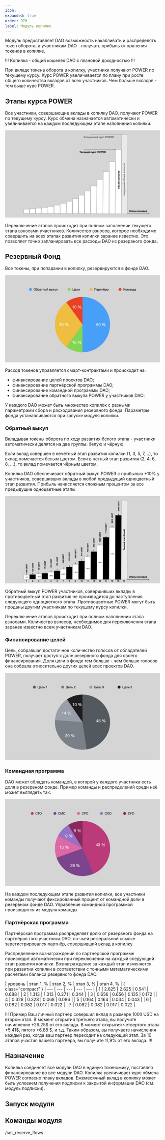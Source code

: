 ```yaml
---
icon: 
expanded: true
order: 970
label: Модуль копилки
---
```

Модуль предоставляет DAO возможность накапливать и распределять токен оборота, а участникам DAO - получать прибыль от хранения токенов в копилке. 

!!! Копилка - 
общий кошелёк DAO с плановой доходностью
!!! 

При вкладе токена оборота в копилку, участники получают POWER по текущему курсу. Курс POWER увеличивается по плану при росте общего количества вкладов от всех участников. Чем больше вкладов - тем выше курс POWER. 

<!-- ## Фрактальность

 -->

## Этапы курса POWER
Все участники, совершающие вклады в копилку DAO, получают POWER по текущему курсу. Курс обмена назначается автоматически и увеличивается на каждом последующем этапе наполнения копилки. 

![](/static/rate.jpeg)

Переключение этапов происходит при полном заполнении текущего этапа взносами участников. Количество взносов, которое необходимо совершить на всех этапах развития копилки заранее известно. Это позволяет точно запланировать все расходы DAO из резервного фонда. 



## Резервный Фонд
Все токены, при попадании в копилку, резервируются в фонде DAO. 

![](/static/reserve.jpeg)


Расход токенов управляется смарт-контрактами и происходит на:
- финансирование целей проектов DAO;
- финансирование партнёрской программы DAO;
- финансирование командной программы DAO;
- финансирование обратного выкупа POWER у участников DAO;


У каждого DAO может быть множество копилок с разными параметрами сбора и расходования резервного фонда. Параметры фонда устанавливаются при запуске модуля копилки.



### Обратный выкуп
Вкладывая токены оборота по ходу развития белого этапа - участники автоматически делятся на две группы: белую и чёрную. 

Если вклад совершен в нечётный этап развития копилки (1, 3, 5, 7, ..), то вклад помечается белым цветом. Если в чётный этап развития (2, 4, 6, 8, ...), то вклад помечается чёрным цветом. 

Копилка DAO обеспечивает обратный выкуп POWER с прибылью +10% у участников, совершивших вклады в любой предыдущий одноцветный этап развития. Прибыль начисляется сложным процентом за все предыдущие одноцветные этапы. 



![](/static/buyback.jpeg)

Обратный выкуп POWER участников, совершивших вклады в противоцветный этап развития не производится до наступления следующего одноцветного этапа. Противоцветные POWER могут быть проданы другим участникам по текущему курсу копилки. 

Переключение этапов происходит при полном наполнении этапа взносами. Количество взносов, необходимое для переключения этапа заранее известно всем участникам DAO. 

### Финансирование целей
Цель, собравшая достаточное количество голосов от обладателей POWER, получает доступ к доле резервного фонда для своего финансирования. Доля цели в фонде тем больше - чем больше голосов она собрала относительно других целей всех проектов DAO.   

![](/static/goals.jpeg)

### Командная программа
DAO может обладать командой, в которой у каждого участника есть доля в резервном фонде. Пример команды и распределений среди неё может выглядеть так:

![](/static/team.jpeg)

На каждом последующем этапе развития копилки, все участники команды получают фиксированный процент от командной доли в резервном фонде DAO. Управление командной программой производится из модуля команды. 


### Партнёрская программа
Партнёрская программа распределяет долю от резервного фонда на партнёров того участника DAO, по чьей реферальной ссылке зарегистрировался партнёр, совершивший вклад в копилку. 

Распределение вознаграждений по партнёрской программе происходит автоматически при переключении на каждый следующий этап развития копилки. Вознаграждение за каждый этап изменяется при развитии копилки в соответствии с точными математическими расчётами баланса резервного фонда DAO.

| уровень | этап 1, % | этап 2, % | этап 3, % | этап 4, % | { class="compact" }
| --- | --- | --- | --- | --- |
| 1 | 2.625 | 2.625 | 0.541 | 0.688 |
| 2 | 1.313 | 1.313 | 0.271 | 0.344 |
| 3 | 0.656 | 0.656 | 0.135 | 0.172 |
| 4 | 0.328 | 0.328 | 0.068 | 0.086 |
| 5 | 0.164 | 0.164 | 0.034 | 0.043 |
| 6 | 0.082 | 0.082 | 0.017 | 0.022 |
| 7 | 0.082 | 0.082 | 0.017 | 0.022 |

!!! Пример
Ваш личный партнёр совершил вклад в размере 1000 USD на втором этап. В момент открытия третьего этапа, вы получите начисление +26.25$ от его вклада. В момент открытия четвертого этапа +5.41$, пятого +6.88 $, и т.д. Таким образом, вы получаете начисления каждый раз, когда ваш партнёр переходит на следующий этап. За 10 этапов участия вашего партнёра, вы получите 11,9% от его вклада. 
!!!

<!-- ![](/static/partners.png) -->

## Назначение
Копилка соединяет все модули DAO в единую токеномику, поставляя финансирование во все модули DAO. Копилка увеличивает курс обмена POWER согласно плану вкладов. Ежемесячный вклад в копилку может быть условием получения подписки к закрытой информации DAO (см. модуль подписки). 



## Запуск модуля
<!-- Модуль запускается автоматически при запуске DAO. -->



## Команды модуля
/set_reserve_flows

<!-- :

- модуль управления
- модуль вкладов
- модуль целей
- модуль проектов
- модуль действий
- модуль голосований
 -->
